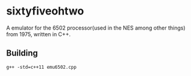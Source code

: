 # sixtyfiveohtwo

A emulator for the 6502 processor(used in the NES among other things) from 1975, written in C++.

## Building

`g++ -std=c++11 emu6502.cpp`
